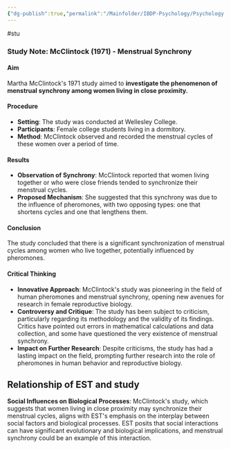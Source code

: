 ```yaml
---
{"dg-publish":true,"permalink":"/Mainfolder/IBDP-Psychology/Psychology Revision/Study/McClintock (1971)/"}
---
```


#stu 
### Study Note: McClintock (1971) - Menstrual Synchrony

#### Aim

Martha McClintock's 1971 study aimed to **investigate the phenomenon of menstrual synchrony among women living in close proximity.**

#### Procedure

- **Setting**: The study was conducted at Wellesley College.
- **Participants**: Female college students living in a dormitory.
- **Method**: McClintock observed and recorded the menstrual cycles of these women over a period of time.

#### Results

- **Observation of Synchrony**: McClintock reported that women living together or who were close friends tended to synchronize their menstrual cycles.
- **Proposed Mechanism**: She suggested that this synchrony was due to the influence of pheromones, with two opposing types: one that shortens cycles and one that lengthens them.

#### Conclusion

The study concluded that there is a significant synchronization of menstrual cycles among women who live together, potentially influenced by pheromones.

#### Critical Thinking

- **Innovative Approach**: McClintock's study was pioneering in the field of human pheromones and menstrual synchrony, opening new avenues for research in female reproductive biology.
- **Controversy and Critique**: The study has been subject to criticism, particularly regarding its methodology and the validity of its findings. Critics have pointed out errors in mathematical calculations and data collection, and some have questioned the very existence of menstrual synchrony.
- **Impact on Further Research**: Despite criticisms, the study has had a lasting impact on the field, prompting further research into the role of pheromones in human behavior and reproductive biology.

## Relationship of EST and study
**Social Influences on Biological Processes**: McClintock's study, which suggests that women living in close proximity may synchronize their menstrual cycles, aligns with EST's emphasis on the interplay between social factors and biological processes. EST posits that social interactions can have significant evolutionary and biological implications, and menstrual synchrony could be an example of this interaction.